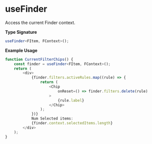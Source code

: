 # useFinder

Access the current Finder context.

**Type Signature**

```ts
useFinder<FItem, FContext>();
```

**Example Usage**

```ts
function CurrentFilterChips() {
    const finder = useFinder<FItem, FContext>();
    return (
        <div>
            {finder.filters.activeRules.map((rule) => {
                return (
                    <Chip
                        onReset=() => finder.filters.delete(rule)
                    >
                        {rule.label}
                    </Chip>
                );
            })}
            Num Selected items:
            {finder.context.selectedItems.length}
        </div>
    );
}

```
